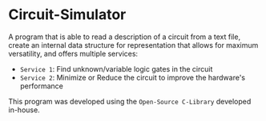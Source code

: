 # Circuit-Simulator

A program that is able to read a description of a circuit from a text file, create an internal data structure for representation that allows for maximum versatility, and offers multiple services:
- `Service 1`: Find unknown/variable logic gates in the circuit
- `Service 2`: Minimize or Reduce the circuit to improve the hardware's performance

This program was developed using the `Open-Source C-Library` developed in-house.
